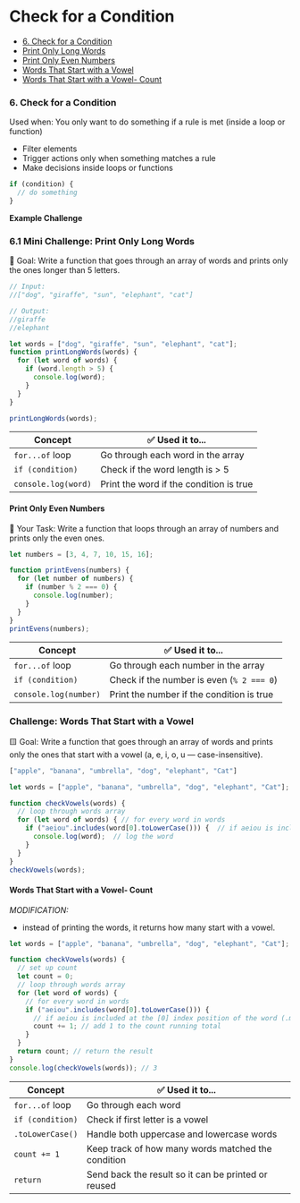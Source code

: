 # Check for a Condition

- [6. Check for a Condition](#6-check-for-a-condition)
- [Print Only Long Words](#print-only-long-words)
- [Print Only Even Numbers](#print-only-even-numbers)
- [Words That Start with a Vowel](#words-that-start-with-a-vowel)
- [Words That Start with a Vowel- Count](#words-that-start-with-a-vowel-count)


### 6. Check for a Condition
Used when: You only want to do something if a rule is met (inside a loop or function)

- Filter elements
- Trigger actions only when something matches a rule
- Make decisions inside loops or functions

```js
if (condition) {
  // do something
}
```

**Example Challenge**

### 6.1 Mini Challenge: Print Only Long Words
🧠 Goal:
Write a function that goes through an array of words and prints only the ones longer than 5 letters.

```js
// Input:
//["dog", "giraffe", "sun", "elephant", "cat"]

// Output:
//giraffe  
//elephant

let words = ["dog", "giraffe", "sun", "elephant", "cat"];
function printLongWords(words) {
  for (let word of words) {
    if (word.length > 5) {
      console.log(word);
    }
  }
}

printLongWords(words);

```
| Concept             | ✅ Used it to...                         |
| ------------------- | --------------------------------------- |
| `for...of` loop     | Go through each word in the array       |
| `if (condition)`    | Check if the word length is > 5         |
| `console.log(word)` | Print the word if the condition is true |

#### Print Only Even Numbers
🔧 Your Task:
Write a function that loops through an array of numbers and prints only the even ones.
```js
let numbers = [3, 4, 7, 10, 15, 16];

function printEvens(numbers) {
  for (let number of numbers) {
    if (number % 2 === 0) {
      console.log(number);
    }
  }
}
printEvens(numbers);
```
| Concept               | ✅ Used it to...                           |
| --------------------- | ----------------------------------------- |
| `for...of` loop       | Go through each number in the array       |
| `if (condition)`      | Check if the number is even (`% 2 === 0`) |
| `console.log(number)` | Print the number if the condition is true |


### Challenge: Words That Start with a Vowel
🟨 Goal:
Write a function that goes through an array of words and prints only the ones that start with a vowel (a, e, i, o, u — case-insensitive).
```js
["apple", "banana", "umbrella", "dog", "elephant", "Cat"]
```
```js
let words = ["apple", "banana", "umbrella", "dog", "elephant", "Cat"];

function checkVowels(words) {
  // loop through words array
  for (let word of words) { // for every word in words
    if ("aeiou".includes(word[0].toLowerCase())) {  // if aeiou is included at the [0] index position of the word (.made to lowercase)
      console.log(word);  // log the word
    }
  }
}
checkVowels(words);
```

#### Words That Start with a Vowel- Count
*MODIFICATION:*
  - instead of printing the words, it returns how many start with a vowel. 
```js
let words = ["apple", "banana", "umbrella", "dog", "elephant", "Cat"];

function checkVowels(words) {
  // set up count
  let count = 0;
  // loop through words array
  for (let word of words) {
    // for every word in words
    if ("aeiou".includes(word[0].toLowerCase())) {
      // if aeiou is included at the [0] index position of the word (.made to lowercase)
      count += 1; // add 1 to the count running total
    }
  }
  return count; // return the result
}
console.log(checkVowels(words)); // 3
``` 
| Concept          | ✅ Used it to...                                     |
| ---------------- | --------------------------------------------------- |
| `for...of` loop  | Go through each word                                |
| `if (condition)` | Check if first letter is a vowel                    |
| `.toLowerCase()` | Handle both uppercase and lowercase words           |
| `count += 1`     | Keep track of how many words matched the condition  |
| `return`         | Send back the result so it can be printed or reused |
